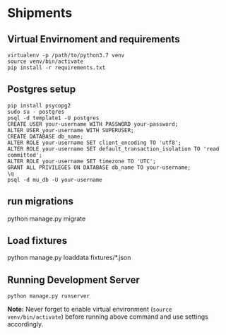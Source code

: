 Shipments
=========

## Virtual Envirnoment and requirements

    virtualenv -p /path/to/python3.7 venv
    source venv/bin/activate
    pip install -r requirements.txt

## Postgres setup

    pip install psycopg2
    sudo su - postgres
    psql -d template1 -U postgres
    CREATE USER your-username WITH PASSWORD your-password;
    ALTER USER your-username WITH SUPERUSER;
    CREATE DATABASE db_name;
    ALTER ROLE your-username SET client_encoding TO 'utf8';
    ALTER ROLE your-username SET default_transaction_isolation TO 'read committed';
    ALTER ROLE your-username SET timezone TO 'UTC';
    GRANT ALL PRIVILEGES ON DATABASE db_name TO your-username;
    \q
    psql -d mu_db -U your-username


## run migrations
   
   python manage.py migrate

## Load fixtures

   python manage.py loaddata fixtures/*.json

## Running Development Server

    python manage.py runserver

**Note:** Never forget to enable virtual environment (`source venv/bin/activate`) before running above command and use settings accordingly.


